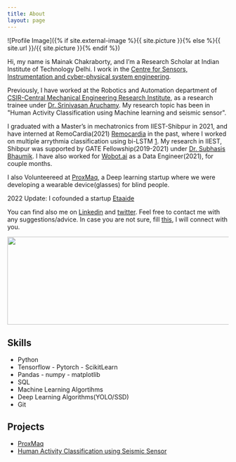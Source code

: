 ```yaml
---
title: About
layout: page
---
```

![Profile Image]({% if site.external-image %}{{ site.picture }}{% else %}{{ site.url }}/{{ site.picture }}{% endif %})


Hi, my name is Mainak Chakraborty, and I’m a Research Scholar at Indian Institute of Technology Delhi. I work in the [Centre for Sensors, Instrumentation and cyber-physical system engineering](https://sense.iitd.ac.in/content/about-us).


Previously, I have worked at the Robotics and Automation department of [CSIR-Central Mechanical Engineering Research Institute](https://www.cmeri.res.in/department/robotics-and-automation), as a research trainee under [Dr. Srinivasan Aruchamy](https://www.cmeri.res.in/user-details/1360). My research topic has been in "Human Activity Classification using Machine learning and seismic sensor".

I graduated with a Master’s in mechatronics from IIEST-Shibpur in 2021, and have interned at RemoCardia(2021) [Remocardia](https://remo.care/) in the past, where I worked on multiple arrythmia classification using bi-LSTM [1](https://drive.google.com/file/d/1rwCdzUo3UmkmkDRpVcGpK3gWcOMcG8nl/view?usp=sharing). My research in IIEST, Shibpur was supported by GATE Fellowship(2019-2021) under [Dr. Subhasis Bhaumik](https://www.iiests.ac.in/IIEST/Faculty/aero-subhasis). I have also worked for [Wobot.ai](https://wobot.ai/) as a Data Engineer(2021), for couple months.

I also Volunteereed at [ProxMaq](https://proxmaq.com/), a Deep learning startup where we were developing a wearable device(glasses) for blind people.

2022 Update: I cofounded a startup [Etaaide](www.etaaide.com)

You can find also me on [Linkedin](https://www.linkedin.com/in/mainak001/) and [twitter](https://twitter.com/mainak_1996). Feel free to contact me with any suggestions/advice. In case you are not sure, fill [this](https://docs.google.com/forms/d/e/1FAIpQLSetyqyFlgeuoaVTCO9WQ7BjMf_dXxfnWPSM4NDYbd5yvITf7w/viewform?usp=sf_link), I will connect with you. 

 
<!-- ![Mindmap](https://user-images.githubusercontent.com/76518189/151029146-95532592-4866-4ff9-a78a-715e82d27a9e.png) -->
<img src="https://user-images.githubusercontent.com/76518189/151029146-95532592-4866-4ff9-a78a-715e82d27a9e.png" width="800" height="200">

<h2>Skills</h2>

<ul class="skill-list">
	<li>Python</li>
	<li>Tensorflow - Pytorch - ScikitLearn</li>
	<li>Pandas - numpy - matplotlib</li>
	<li>SQL</li>
	<li>Machine Learning Algortihms</li>
	<li>Deep Learning Algorithms(YOLO/SSD)</li>
	<li>Git</li>
</ul>

<h2>Projects</h2>

<ul>
	<li><a href="https://github.com/ProxMaq/ProxVision">ProxMaq</a></li>
	<li><a href="https://github.com/Mainak1792/Human_Activity_Recognition_using_seismic_sensor"> Human Activity Classification using Seismic Sensor</a></li>
</ul>
